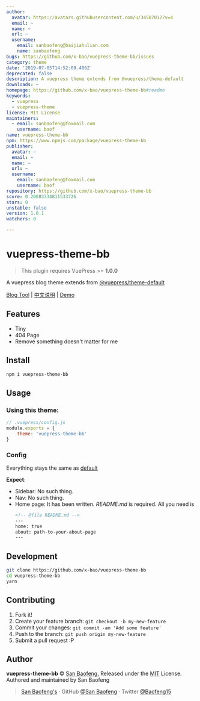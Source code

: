 ```yaml
---
author:
  avatar: https://avatars.githubusercontent.com/u/34507012?v=4
  email: ~
  name: ~
  url: ~
  username:
    email: sanbaofeng@baijiahulian.com
    name: sanbaofeng
bugs: https://github.com/x-bao/vuepress-theme-bb/issues
category: theme
date: '2019-07-05T14:52:09.406Z'
deprecated: false
description: A vuepress theme extends from @vuepress/theme-default
downloads: ~
homepage: https://github.com/x-bao/vuepress-theme-bb#readme
keywords:
  - vuepress
  - vuepress-theme
license: MIT License
maintainers:
  - email: sanbaofeng@foxmail.com
    username: baof
name: vuepress-theme-bb
npm: https://www.npmjs.com/package/vuepress-theme-bb
publisher:
  avatar: ~
  email: ~
  name: ~
  url: ~
  username:
    email: sanbaofeng@foxmail.com
    username: baof
repository: https://github.com/x-bao/vuepress-theme-bb
score: 0.20083334811533726
stars: 0
unstable: false
version: 1.0.1
watchers: 0

---
```


# vuepress-theme-bb

> This plugin requires VuePress >= **1.0.0**

A vuepress blog theme extends from [@vuepress/theme-default](https://github.com/vuejs/vuepress/blob/master/packages/%40vuepress/theme-default/README.md)

[Blog Tool](https://www.npmjs.com/package/vuepress-plugin-new) | [中文说明](./README-zh.md)  |  [Demo](https://blog.sanbaofengs.com)

## Features

- Tiny
- 404 Page
- Remove something doesn't matter for me

## Install

```bash
npm i vuepress-theme-bb
```

## Usage

### Using this theme:

```js
// .vuepress/config.js
module.exports = {
    theme: 'vuepress-theme-bb'
}
```

### Config

Everything stays the same as [default](https://v1.vuepress.vuejs.org/zh/theme/default-theme-config.html)

**Expect**:
- Sidebar: No such thing.
- Nav: No such thing.
- Home page: It has been written. *README.md* is required. All you need is
    ```md
    <!-- @file README.md -->
    ---
    home: true
    about: path-to-your-about-page
    ---
    ```

## Development

```bash
git clone https://github.com/x-bao/vuepress-theme-bb
cd vuepress-theme-bb
yarn
```

## Contributing

1. Fork it!
2. Create your feature branch: `git checkout -b my-new-feature`
3. Commit your changes: `git commit -am 'Add some feature'`
4. Push to the branch: `git push origin my-new-feature`
5. Submit a pull request :P


## Author

**vuepress-theme-bb** © [San Baofeng](https://github.com/x-bao), Released under the [MIT](./LICENSE) License.<br>
Authored and maintained by San Baofeng

> [San Baofeng's](https://arts.sanbaofengs.com) · GitHub [@San Baofeng](https://github.com/x-bao) · Twitter [@Baofeng15](https://twitter.com/Baofeng15)
